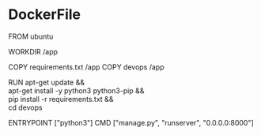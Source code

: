 # DockerFile
FROM ubuntu

WORKDIR /app

COPY requirements.txt /app
COPY devops /app

RUN apt-get update && \
    apt-get install -y python3 python3-pip && \
    pip install -r requirements.txt && \
    cd devops

ENTRYPOINT ["python3"]
CMD ["manage.py", "runserver", "0.0.0.0:8000"]
